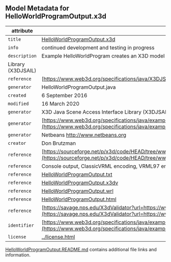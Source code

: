 ## Model Metadata for HelloWorldProgramOutput.x3d

|    attribute | value      |
| ------------ | ---------- |
| `title` | [HelloWorldProgramOutput.x3d](HelloWorldProgramOutput.x3d) |
| `info` | continued development and testing in progress |
| `description` | Example HelloWorldProgram creates an X3D model using the X3D Java Scene Access Interface
Library (X3DJSAIL) |
| `reference` | [https://www.web3d.org/specifications/java/X3DJSAIL.html](https://www.web3d.org/specifications/java/X3DJSAIL.html) |
| `generator` | HelloWorldProgramOutput.java |
| `created` | 6 September 2016 |
| `modified` | 16 March 2020 |
| `generator` | X3D Java Scene Access Interface Library (X3DJSAIL) |
| `generator` | [https://www.web3d.org/specifications/java/examples/HelloWorldProgram.java](https://www.web3d.org/specifications/java/examples/HelloWorldProgram.java) |
| `generator` | Netbeans http://www.netbeans.org |
| `creator` | Don Brutzman |
| `reference` | [https://sourceforge.net/p/x3d/code/HEAD/tree/www.web3d.org/x3d/stylesheets/java/examples/HelloWorldProgramOutput.x3d](https://sourceforge.net/p/x3d/code/HEAD/tree/www.web3d.org/x3d/stylesheets/java/examples/HelloWorldProgramOutput.x3d) |
| `reference` | Console output, ClassicVRML encoding, VRML97 encoding and pretty-print documentation: |
| `reference` | [HelloWorldProgramOutput.txt](HelloWorldProgramOutput.txt) |
| `reference` | [HelloWorldProgramOutput.x3dv](HelloWorldProgramOutput.x3dv) |
| `reference` | [HelloWorldProgramOutput.wrl](HelloWorldProgramOutput.wrl) |
| `reference` | [HelloWorldProgramOutput.html](HelloWorldProgramOutput.html) |
| `reference` | [https://savage.nps.edu/X3dValidator?url=https://www.web3d.org/specifications/java/examples/HelloWorldProgramOutput.x3d](https://savage.nps.edu/X3dValidator?url=https://www.web3d.org/specifications/java/examples/HelloWorldProgramOutput.x3d) |
| `identifier` | [https://www.web3d.org/specifications/java/examples/HelloWorldProgramOutput.x3d](https://www.web3d.org/specifications/java/examples/HelloWorldProgramOutput.x3d) |
| `license` | [../license.html](../license.html) |

[HelloWorldProgramOutput.README.md](HelloWorldProgramOutput.README.md) contains additional file links and information.
